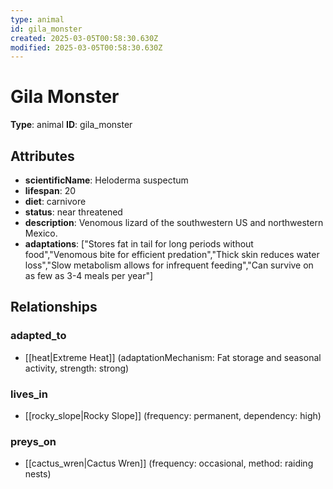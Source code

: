 ```yaml
---
type: animal
id: gila_monster
created: 2025-03-05T00:58:30.630Z
modified: 2025-03-05T00:58:30.630Z
---
```


# Gila Monster

**Type**: animal
**ID**: gila_monster

## Attributes

- **scientificName**: Heloderma suspectum
- **lifespan**: 20
- **diet**: carnivore
- **status**: near threatened
- **description**: Venomous lizard of the southwestern US and northwestern Mexico.
- **adaptations**: ["Stores fat in tail for long periods without food","Venomous bite for efficient predation","Thick skin reduces water loss","Slow metabolism allows for infrequent feeding","Can survive on as few as 3-4 meals per year"]

## Relationships

### adapted_to

- [[heat|Extreme Heat]] (adaptationMechanism: Fat storage and seasonal activity, strength: strong)

### lives_in

- [[rocky_slope|Rocky Slope]] (frequency: permanent, dependency: high)

### preys_on

- [[cactus_wren|Cactus Wren]] (frequency: occasional, method: raiding nests)

